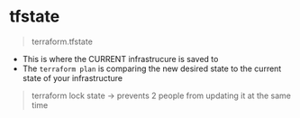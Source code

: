 # tfstate

> terraform.tfstate

- This is where the CURRENT infrastrucure is saved to
- The `terraform plan` is comparing the new desired state to the current state of your infrastructure

> terraform lock state -> prevents 2 people from updating it at the same time

